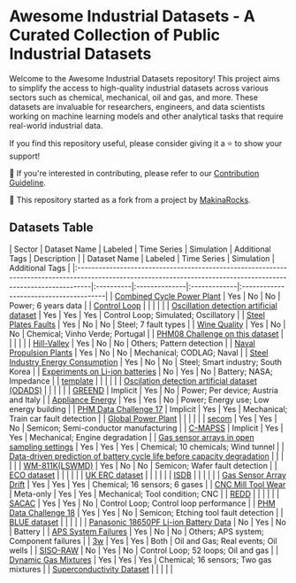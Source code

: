 # Awesome Industrial Datasets - A Curated Collection of Public Industrial Datasets

Welcome to the Awesome Industrial Datasets repository! This project aims to simplify the access to high-quality industrial datasets across various sectors such as chemical, mechanical, oil and gas, and more. These datasets are invaluable for researchers, engineers, and data scientists working on machine learning models and other analytical tasks that require real-world industrial data.

If you find this repository useful, please consider giving it a ⭐ to show your support!

🤝 If you're interested in contributing, please refer to our [Contribution Guideline](https://github.com/i40a/awesome-industry40-datasets/tree/master/contribution.md).

🌱 This repository started as a fork from a project by [MakinaRocks](https://github.com/makinarocks/awesome-industrial-machine-datasets).

## Datasets Table
| Sector       | Dataset Name                                                                                                            | Labeled   | Time Series   | Simulation   | Additional Tags                 | Description                                                                        |
| Dataset Name                                                                                                                                                    | Labeled   | Time Series   | Simulation   | Additional Tags                        |
|:----------------------------------------------------------------------------------------------------------------------------------------------------------------|:----------|:--------------|:-------------|:---------------------------------------|
| [Combined Cycle Power Plant](md_docs/combined_cycle_power_plant.md)                                                                                             | Yes       | No            | No           | Power; 6 years data                    |
| [Control Loop](md_docs/control_loop.md)                                                                                                                         |           |               |              |                                        |
| [Oscillation detection artificial dataset](md_docs/oscillation_detection_artificial_dataset.md)                                                                 | Yes       | Yes           | Yes          | Control Loop; Simulated; Oscillatory   |
| [Steel Plates Faults](md_docs/steel_plates_faults.md)                                                                                                           | Yes       | No            | No           | Steel; 7 fault types                   |
| [Wine Quality](md_docs/wine_quality.md)                                                                                                                         | Yes       | No            | No           | Chemical; Vinho Verde; Portugal        |
| [PHM08 Challenge on this dataset](md_docs/phm08_challenge_on_this_dataset.md)                                                                                   |           |               |              |                                        |
| [Hill-Valley](md_docs/hill-valley.md)                                                                                                                           | Yes       | No            | No           | Others; Pattern detection              |
| [Naval Propulsion Plants](md_docs/naval_propulsion_plants.md)                                                                                                   | Yes       | No            | No           | Mechanical; CODLAG; Naval              |
| [Steel Industry Energy Consumption](md_docs/steel_industry_energy_consumption.md)                                                                               | Yes       | No            | No           | Steel; Smart industry; South Korea     |
| [Experiments on Li-ion batteries](md_docs/experiments_on_li-ion_batteries.md)                                                                                   | No        | Yes           | No           | Battery; NASA; Impedance               |
| [template](md_docs/template.md)                                                                                                                                 |           |               |              |                                        |
| [Oscilation detection artificial dataset (ODADS)](md_docs/oscilation_detection_artificial_dataset_(odads).md)                                                   |           |               |              |                                        |
| [GREEND](md_docs/greend.md)                                                                                                                                     | Implicit  | Yes           | No           | Power; Per device; Austria and Italy   |
| [Appliance Energy](md_docs/appliance_energy.md)                                                                                                                 | Yes       | Yes           | No           | Power; Energy use; Low energy building |
| [PHM Data Challenge 17](md_docs/phm_data_challenge_17.md)                                                                                                       | Implicit  | Yes           | Yes          | Mechanical; Train car fault detection  |
| [Global Power Plant](md_docs/global_power_plant.md)                                                                                                             |           |               |              |                                        |
| [secom](md_docs/secom.md)                                                                                                                                       | Yes       | Yes           | No           | Semicon; Semi-conductor manufacturing  |
| [C-MAPSS](md_docs/c-mapss.md)                                                                                                                                   | Implicit  | Yes           | Yes          | Mechanical; Engine degradation         |
| [Gas sensor arrays in open sampling settings](md_docs/gas_sensor_arrays_in_open_sampling_settings.md)                                                           | Yes       | Yes           | Yes          | Chemical; 10 chemicals; Wind tunnel    |
| [Data-driven prediction of battery cycle life before capacity degradation](md_docs/data-driven_prediction_of_battery_cycle_life_before_capacity_degradation.md) |           |               |              |                                        |
| [WM-811K(LSWMD)](md_docs/wm-811k(lswmd).md)                                                                                                                     | Yes       | No            | No           | Semicon; Wafer fault detection         |
| [ECO dataset](md_docs/eco_dataset.md)                                                                                                                           |           |               |              |                                        |
| [UK ERC dataset](md_docs/uk_erc_dataset.md)                                                                                                                     |           |               |              |                                        |
| [ISDB](md_docs/isdb.md)                                                                                                                                         |           |               |              |                                        |
| [Gas Sensor Array Drift](md_docs/gas_sensor_array_drift.md)                                                                                                     | Yes       | Yes           | Yes          | Chemical; 16 sensors; 6 gases          |
| [CNC Mill Tool Wear](md_docs/cnc_mill_tool_wear.md)                                                                                                             | Meta-only | Yes           | Yes          | Mechanical; Tool condition; CNC        |
| [REDD](md_docs/redd.md)                                                                                                                                         |           |               |              |                                        |
| [SACAC](md_docs/sacac.md)                                                                                                                                       | Yes       | Yes           | No           | Control Loop; Control loop performance |
| [PHM Data Challenge 18](md_docs/phm_data_challenge_18.md)                                                                                                       | Yes       | Yes           | No           | Semicon; Etching tool fault detection  |
| [BLUE dataset](md_docs/blue_dataset.md)                                                                                                                         |           |               |              |                                        |
| [Panasonic 18650PF Li-ion Battery Data](md_docs/panasonic_18650pf_li-ion_battery_data.md)                                                                       | No        | Yes           | No           | Battery                                |
| [APS System Failures](md_docs/aps_system_failures.md)                                                                                                           | Yes       | No            | No           | Others; APS system; Component failures |
| [3w](md_docs/3w.md)                                                                                                                                             | Yes       | Yes           | Both         | Oil and Gas; Real events; Oil wells    |
| [SISO-RAW](md_docs/siso-raw.md)                                                                                                                                 | No        | Yes           | No           | Control Loop; 52 loops; Oil and gas    |
| [Dynamic Gas Mixtures](md_docs/dynamic_gas_mixtures.md)                                                                                                         | Yes       | Yes           | Yes          | Chemical; 16 sensors; Two gas mixtures |
| [Superconductivity Dataset](md_docs/superconductivity_dataset.md)                                                                                               |           |               |              |                                        |
